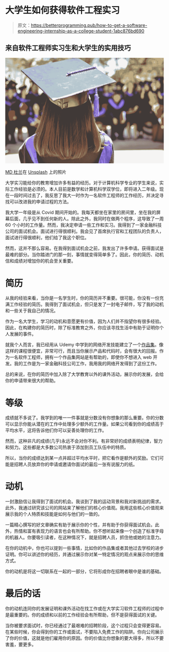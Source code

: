 # 大学生如何获得软件工程实习

> 原文：<https://betterprogramming.pub/how-to-get-a-software-engineering-internship-as-a-college-student-1abc876bd690>

## 来自软件工程师实习生和大学生的实用技巧

![](img/ed58dd99c762b27f8d4e87f2d21db99a.png)

[MD 杜兰](https://unsplash.com/@mdesign85?utm_source=medium&utm_medium=referral)在 [Unsplash](https://unsplash.com?utm_source=medium&utm_medium=referral) 上的照片

大学实习能给你的教育增加许多有益的经历。对于计算机科学专业的学生来说，实际工作经验是必须的。本人目前是数学和计算机科学双学位，即将进入二年级。现在一段时间过去了，我反思了我大一时作为一名软件工程师的工作经历，并决定寻找可以改进我的申请过程的方法。

我大学一年级是从 Covid 期间开始的。我每天都坐在家里的房间里，坐在我的屏幕后面，几乎见不到任何新的人。除此之外，我同时在做两个程序，这导致了一周 60 个小时的工作量。然而，我决定申请一些工作和实习。我得到了一家金融科技公司的面试机会。面试进行得很顺利。我会见了首席执行官和工程团队的负责人，面试进行得很顺利，他们给了我这个职位。

然而，这并不那么容易。在我得到面试机会之前，我发出了许多申请。获得面试是最难的部分。当你踏进门的那一刻，事情就变得简单多了。因此，你的简历、动机信和成绩对增加你的机会至关重要。

# 简历

从我的经验来看，当你是一名学生时，你的简历并不重要。很可能，你没有一份充满工作经验的简历。我得到了面试机会，但只是发了一封电子邮件，写了我的动机和一些关于我自己的情况。

作为一名大学生，学习的动机和意愿更有价值，因为人们并不指望你有很多经验。因此，在构建你的简历时，除了标准教育之外，你应该寻找生活中有助于证明你个人发展的事件。

就我个人而言，我已经用从 Udemy 中学到的网络开发技能建立了一个[作品集](https://lisaverhoeven.netlify.app/)。像这样的课程很便宜，非常可行，而且当你展示产品和代码时，会有很大的回报。作为一名软件工程师，拥有一个作品集网站是有帮助的，即使你不想进入 web 开发。我的工作是为一家金融科技公司工作，我用我的网络开发得到了这份工作。

总的来说，在你的简历中加入除了大学教育以外的课外活动，展示你的发展，会给你的申请带来很大的帮助。

# 等级

成绩就不多说了。我学到的唯一一件事就是分数没有你想象的那么重要。你的分数可以显示你能从潜在的工作中处理多少额外的工作量。如果公司看到你的成绩高于平均水平，这将告诉他们你可以妥善处理你的工作。

然而，这种非凡的成绩(几乎)永远不会对你不利。有非常好的成绩表明纪律，智力和努力。这些都是大多数公司热衷于添加到员工队伍中的特质。

所以，当你的成绩达到某一点并超过平均水平时，把它看作是额外的奖励。它们可能是招聘人员放弃你的申请或邀请你面试的最后一张有说服力的纸。

# 动机

一封激励信让我得到了面试的机会。我谈到了我的运动背景和我对新挑战的需求。此外，我通过研究该公司的网站来了解他们的核心价值观。我用这些核心价值观来展示我的个人特质和技能是如何与他们的一致的。

一篇精心撰写的好文章确实有助于展示你的个性，并有助于你获得面试机会。此外，热情和富有表现力的语言也会有所帮助。你不想听起来像一个创造了标准字母的机器人。你要吸引读者，在这种情况下，就是招聘人员，抓住他或她的注意力。

在你的动机中，你也可以提到一些事情，比如你的作品集或者其他过去学校的进步证明。你可以讲述你的经历，并通过展示你对某一特定情况的观点来展示你的思维方式。

你的动机是将这一切联系在一起的一部分，它将形成你在招聘者眼中是谁的基础。

# 最后的话

你的动机连同你的发展证明和课外活动在找工作或在大学实习软件工程师的过程中是最重要的。你的成绩和以前的工作经验会有所帮助，但不是获得面试的关键。

当你被要求面试时，你已经通过了最艰难的招聘阶段，这个过程只会变得更容易。在某些时候，你会得到你的工作或面试，不要陷入免费工作的陷阱。你向公司展示了你的价值，这就是他们雇用你的原因。你的价值比你想象的要大得多，所以不要害羞，要更多。